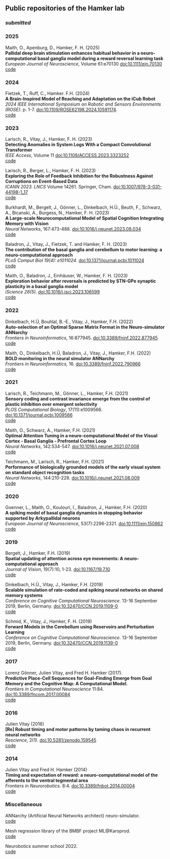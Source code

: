 ## Public repositories of the Hamker lab

### *submitted*

### 2025
Maith, O., Apenburg, D., Hamker, F. H. (2025)\
**Pallidal deep brain stimulation enhances habitual behavior in a neuro-computational basal ganglia model during a reward reversal learning task**\
*European Journal of Neuroscience*, Volume 61:e70130 [doi:10.1111/ejn.70130](https://doi.org/10.1111/ejn.70130)\
[code](https://github.com/hamkerlab/Maith2024_DBS_Habit)

### 2024

Fietzek, T., Ruff, C., Hamker. F.H. (2024)\
**A Brain-Inspired Model of Reaching and Adaptation on the iCub Robot**\
*2024 IEEE International Symposium on Robotic and Sensors Environments (ROSE)*. p. 1-7. [doi:10.1109/ROSE62198.2024.10591174](http://dx.doi.org/10.1109/ROSE62198.2024.10591174).\
[code](https://github.com/hamkerlab/Fietzek2024_Reaching_Adaptation_iCub)

### 2023

Larisch, R., Vitay, J., Hamker, F. H. (2023)\
**Detecting Anomalies in System Logs With a Compact Convolutional Transformer**\
*IEEE Access*, Volume 11 [doi:10.1109/ACCESS.2023.3323252](https://ieeexplore.ieee.org/document/10285328)\
[code](https://github.com/hamkerlab/Larisch2023_Detecting_Anomalies)

Larisch, R., Berger, L., Hamker, F. H. (2023)\
**Exploring the Role of Feedback Inhibition for the Robustness Against Corruptions on Event-Based Data**\
*ICANN 2023. LNCS* Volume 14261. Springer, Cham. [doi:10.1007/978-3-031-44198-1_17](https://link.springer.com/chapter/10.1007/978-3-031-44198-1_17)\
[code](https://github.com/hamkerlab/Larisch2023_EventBasedSNN) 

Burkhardt, M., Bergelt, J., Gönner, L., Dinkelbach, H.Ü., Beuth, F., Schwarz, A., Bicanski, A., Burgess, N., Hamker, F. H. (2023)\
**A Large-scale Neurocomputational Model of Spatial Cognition Integrating Memory with Vision**\
*Neural Networks*, 167:473-488. [doi:10.1016/j.neunet.2023.08.034](https://www.sciencedirect.com/science/article/abs/pii/S0893608023004550)\
[code](https://github.com/hamkerlab/Burkhardt2023_SpatialCognition)

Baladron, J., Vitay, J., Fietzek, T. and Hamker, F. H. (2023)\
**The contribution of the basal ganglia and cerebellum to motor learning: a neuro-computational approach**\
*PLoS Comput Biol 19(4): e1011024*. [doi:10.1371/journal.pcbi.1011024](https://journals.plos.org/ploscompbiol/article?id=10.1371/journal.pcbi.1011024)\
[code](https://github.com/hamkerlab/Baladron2023-MotorLearning-BG-Cereb)

Maith, O., Baladron, J., Einhäuser, W., Hamker, F. H. (2023) \
**Exploration behavior after reversals is predicted by STN-GPe synaptic plasticity in a basal ganglia model**\
*iScience 26(5).* [doi:10.1016/j.isci.2023.106599](https://doi.org/10.1016/j.isci.2023.106599)\
[code](https://github.com/hamkerlab/Maith2022_ExplorationSTNGPe)

### 2022

Dinkelbach, H.Ü, Bouhlal, B.-E., Vitay, J., Hamker, F.H. (2022) \
**Auto-selection of an Optimal Sparse Matrix Format in the Neuro-simulator ANNarchy** \
*Frontiers in Neuroinformatics*, 16:877945. [doi:10.3389/fninf.2022.877945](https://www.frontiersin.org/articles/10.3389/fninf.2022.877945/full)\
[code](https://github.com/hamkerlab/Dinkelbach2022_ANNarchyAutoTuning)

Maith, O., Dinkelbach, H.Ü, Baladron, J., Vitay, J., Hamker, F.H. (2022) \
**BOLD monitoring in the neural simulator ANNarchy** \
*Frontiers in Neuroinformatics*, 16. [doi:10.3389/fninf.2022.790966](https://www.frontiersin.org/articles/10.3389/fninf.2022.790966/full)\
[code](https://github.com/hamkerlab/Maith2021_ANNarchyBOLDmonitor)

### 2021

Larisch, R., Teichmann, M., Gönner, L., Hamker, F.H. (2021) \
**Sensory coding and contrast invariance emerge from the control of plastic inhibition over emergent selectivity**\
*PLOS Computational Biology*, 17(11):e1009566. [doi:10.1371/journal.pcbi.1009566](https://journals.plos.org/ploscompbiol/article?id=10.1371/journal.pcbi.1009566)\
[code](https://github.com/hamkerlab/Larisch2021_PLOSComBio)

Maith, O., Schwarz, A., Hamker, F.H. (2021)\
**Optimal Attention Tuning in a neuro-computational Model of the Visual Cortex - Basal Ganglia - Prefrontal Cortex Loop**\
*Neural Networks*, 142:534-547. [doi:10.1016/j.neunet.2021.07.008](https://doi.org/10.1016/j.neunet.2021.07.008)\
[code](https://github.com/hamkerlab/Maith2021-CognitiveLearningAgent)

Teichmann, M., Larisch, R., Hamker, F.H. (2021) \
**Performance of biologically grounded models of the early visual system on standard object recognition tasks**\
*Neural Networks*, 144:210-228. [doi:10.1016/j.neunet.2021.08.009](https://doi.org/10.1016/j.neunet.2021.08.009)\
[code](https://github.com/hamkerlab/Teichmann2021_NeuralNetworks)

### 2020

Goenner, L., Maith, O., Koulouri, I., Baladron, J., Hamker, F.H. (2020)\
**A spiking model of basal ganglia dynamics in stopping behavior supported by Arkypallidal neurons**\
*European Journal of Neuroscience*, 53(7):2296-2321. [doi:10.1111/ejn.150862](https://onlinelibrary.wiley.com/doi/10.1111/ejn.15082)\
[code](https://github.com/hamkerlab/Goenner2020-Stopsignaltask_BG)

### 2019

Bergelt, J., Hamker, F.H. (2019)\
**Spatial updating of attention across eye movements: A neuro-computational approach**\
*Journal of Vision*, 19(7):10, 1-23. [doi:10.1167/19.7.10](http://dx.doi.org/10.1167/19.7.10)\
[code](https://github.com/hamkerlab/Bergelt2019_UpdatingOfAttention)

Dinkelbach, H.Ü., Vitay, J., Hamker, F.H. (2019)\
**Scalable simulation of rate-coded and spiking neural networks on shared memory systems**\
*Conference on Cognitive Computational Neuroscience*. 13-16 September 2019, Berlin, Germany. [doi:10.32470/CCN.2019.1109-0](http://dx.doi.org/10.32470/CCN.2019.1109-0)\
[code](https://github.com/hamkerlab/Dinkelback2019-ANNarchyBenchmark-CCN)

Schmid, K., Vitay, J., Hamker, F. H. (2019)\
**Forward Models in the Cerebellum using Reservoirs and Perturbation Learning**\
*Conference on Cognitive Computational Neuroscience*. 13-16 September 2019, Berlin, Germany. [doi:10.32470/CCN.2019.1139-0](http://dx.doi.org/10.32470/CCN.2019.1139-0)\
[code](https://github.com/hamkerlab/Schmid2019-CerebellumForwardModel)

### 2017

Lorenz Gönner, Julien Vitay, and Fred H. Hamker (2017). \
**Predictive Place-Cell Sequences for Goal-Finding Emerge from Goal Memory and the Cognitive Map: A Computational Model.**\
*Frontiers in Computational Neuroscience* 11:84. [doi:10.3389/fncom.2017.00084](https://doi.org/10.3389/fncom.2017.00084)\
[code](https://github.com/hamkerlab/Goenner2017-PredictivePlaceCells)

### 2016

Julien Vitay (2016)\
**[Re] Robust timing and motor patterns by taming chaos in recurrent neural networks**\
*Rescience*, 2(1). [doi:10.5281/zenodo.159545](http://dx.doi.org/10.5281/zenodo.159545)\
[code](https://github.com/vitay/ReScience-submission/tree/vitay)

### 2014

Julien Vitay and Fred H. Hamker (2014)\
**Timing and expectation of reward: a neuro-computational model of the afferents to the ventral tegmental area**\
*Frontiers in Neurorobotics*. 8:4. [doi:10.3389/fnbot.2014.00004](http://dx.doi.org/10.3389/fnbot.2014.00004)\
[code](https://github.com/hamkerlab/Vitay2014-TimingReward)

### Miscellaneous

ANNarchy (Artificial Neural Networks architect) neuro-simulator. \
[code](https://github.com/ANNarchy/ANNarchy)

Mesh regression library of the BMBF project ML@Karoprod. \
[code](https://github.com/hamkerlab/ML-Karoprod-MeshPredictor)

Neurobotics summer school 2022. \
[code](https://github.com/hamkerlab/Neurorobotics_SummerSchool2022)

